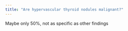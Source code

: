 ```yaml
---
title: "Are hypervascular thyroid nodules malignant?"
---
```

Maybe only 50%, not as specific as other findings


